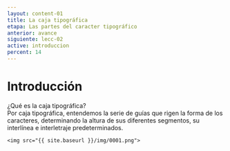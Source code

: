 ```yaml
---
layout: content-01
title: La caja tipográfica
etapa: Las partes del caracter tipográfico
anterior: avance
siguiente: lecc-02
active: introduccion
percent: 14
---
```


Introducción
============

<div class="col-md-5 extracto">
	¿Qué es la caja tipográfica?
</div>

<div class="col-md-7">
	Por caja tipográfica, entendemos la serie de guías que rigen la forma de los caracteres, determinando la altura de sus diferentes segmentos, su interlínea e interletraje predeterminados.

	<img src="{{ site.baseurl }}/img/0001.png">
</div>

<!--
<iframe class="video" width="100%" height="315" src="https://www.youtube.com/embed/gRjS1d3kSis" frameborder="0" allowfullscreen></iframe> 
-->